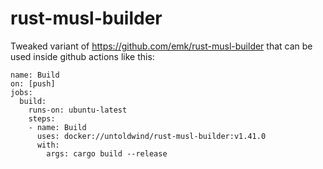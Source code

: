 # rust-musl-builder

Tweaked variant of  https://github.com/emk/rust-musl-builder that can be used inside github actions like this:

```
name: Build
on: [push]
jobs:
  build:
    runs-on: ubuntu-latest
    steps:
    - name: Build
      uses: docker://untoldwind/rust-musl-builder:v1.41.0
      with:
        args: cargo build --release
```
